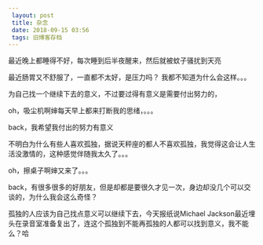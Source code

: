 ```yaml
---
 layout: post
 title: 杂念
 date: 2018-09-15 03:56
 tags: 旧博客存档
---
```

最近晚上都睡得不好，每次睡到后半夜醒来，然后就被蚊子骚扰到天亮



最近肠胃又不舒服了，一直都不太好，是压力吗？ 我都不知道为什么会这样。。。



为自己找一个继续下去的意义，不过要过得有意义是需要付出努力的，



oh，吸尘机啊婶每天早上都来打断我的思绪，。。。



back，我希望我付出的努力有意义



不明白为什么有些人喜欢孤独，据说天秤座的都人不喜欢孤独，我觉得这会让人生活没激情的，这种感觉伴随我太久了。。。



oh，擦桌子啊婶又来了。。。



back，有很多很多的好朋友，但是却都是要很久才见一次，身边却没几个可以交谈的，为什么我会这么奇怪？



孤独的人应该为自己找点意义可以继续下去，今天报纸说Michael
Jackson最近埋头在录音室准备复出了，连这个孤独到不能再孤独的人都可以找到意义，我不能么？哈

